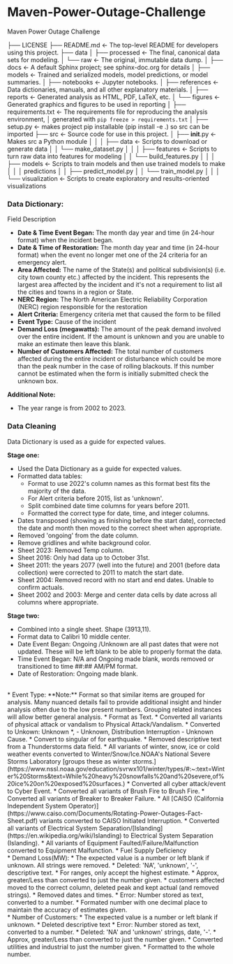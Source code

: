 # Maven-Power-Outage-Challenge
Maven Power Outage Challenge

├── LICENSE
├── README.md          <- The top-level README for developers using this project.
├── data
│   ├── processed      <- The final, canonical data sets for modeling.
│   └── raw            <- The original, immutable data dump.
│
├── docs               <- A default Sphinx project; see sphinx-doc.org for details
│
├── models             <- Trained and serialized models, model predictions, or model summaries.
│
├── notebooks          <- Jupyter notebooks.
│
├── references         <- Data dictionaries, manuals, and all other explanatory materials.
│
├── reports            <- Generated analysis as HTML, PDF, LaTeX, etc.
│   └── figures        <- Generated graphics and figures to be used in reporting
│
├── requirements.txt   <- The requirements file for reproducing the analysis environment,
│                         generated with `pip freeze > requirements.txt`
│
├── setup.py           <- makes project pip installable (pip install -e .) so src can be imported
├── src                <- Source code for use in this project.
│   ├── __init__.py    <- Makes src a Python module
│   │
│   ├── data           <- Scripts to download or generate data
│   │   └── make_dataset.py
│   │
│   ├── features       <- Scripts to turn raw data into features for modeling
│   │   └── build_features.py
│   │
│   ├── models         <- Scripts to train models and then use trained models to make
│   │   │                 predictions
│   │   ├── predict_model.py
│   │   └── train_model.py
│   │
│   └── visualization  <- Scripts to create exploratory and results-oriented visualizations

### Data Dictionary:
Field	Description
*  **Date & Time Event Began:**	The month day year and time (in 24-hour format) when the incident began.
*  **Date & Time of Restoration:** The month day year and time (in 24-hour format) when the event no longer met one of the 24 criteria for an emergency alert.
*  **Area Affected:** The name of the State(s) and political subdivision(s) (i.e. city town county etc.) affected by the incident. This represents the largest area affected by the incident and it's not a requirement to list all the cities and towns in a region or State.
*  **NERC Region:** The North American Electric Reliability Corporation (NERC) region responsible for the restoration
*  **Alert Criteria:**	Emergency criteria met that caused the form to be filled
*  **Event Type:** Cause of the incident
*  **Demand Loss (megawatts):** The amount of the peak demand involved over the entire incident. If the amount is unknown and you are unable to make an estimate then leave this blank.
*  **Number of Customers Affected:**	The total number of customers affected during the entire incident or disturbance which could be more than the peak number in the case of rolling blackouts. If this number cannot be estimated when the form is initially submitted check the unknown box.

**Additional Note:**

* The year range is from 2002 to 2023.

### Data Cleaning
Data Dictionary is used as a guide for expected values.

**Stage one:**
* Used the Data Dictionary as a guide for expected values.
* Formatted data tables:
    * Format to use 2022's column names as this format best fits the majority of the data.
    * For Alert criteria before 2015, list as 'unknown'.
    * Split combined date time columns for years before 2011.
    * Formatted the correct type for date, time, and integer columns.
* Dates transposed (showing as finishing before the start date), corrected the date and month then moved to the correct sheet when appropriate.
* Removed 'ongoing' from the date column.
* Remove gridlines and white background color.
* Sheet 2023: Removed Temp column.
* Sheet 2016: Only had data up to October 31st.
* Sheet 2011: the years 2077 (well into the future) and 2001 (before data collection) were corrected to 2011 to match the start date.
* Sheet 2004: Removed record with no start and end dates. Unable to confirm actuals.
* Sheet 2002 and 2003: Merge and center data cells by date across all columns where appropriate.

**Stage two:**
* Combined into a single sheet. Shape (3913,11).
* Format data to Calibri 10 middle center.
* Date Event Began: Ongoing /Unknown are all past dates that were not updated. These will be left blank to be able to properly format the data.
* Time Event Began: N/A and Ongoing made blank, words removed or transitioned to time ##:## AM/PM format.
* Date of Restoration: Ongoing made blank.
<br>
* Event Type: 
**Note:** Format so that similar items are grouped for analysis. Many nuanced details fail to provide additional insight and hinder analysis often due to the low present numbers. Grouping related instances will allow better general analysis.
    * Format as Text.
    * Converted all variants of physical attack or vandalism to Physical Attack/Vandalism.
    * Converted to Unkown: Unknown *, - Unknown, Distribution Interruption - Unknown Cause.
    * Convert to singular of for earthquake.
    * Removed descriptive text from a Thunderstorms data field.
    * All variants of winter, snow, ice or cold weather events converted to Winter/Snow/Ice.NOAA's National Severe Storms Laboratory [groups these as winter storms.](https://www.nssl.noaa.gov/education/svrwx101/winter/types/#:~:text=Winter%20Storms&text=While%20heavy%20snowfalls%20and%20severe,of%20ice%20on%20exposed%20surfaces.)
    * Converted all cyber attack/event to Cyber Event.
    * Converted all variants of Brush Fire to Brush Fire.
    * Converted all variants of Breaker to Breaker Failure.
    *  All [CAISO (California Independent System Operator)](https://www.caiso.com/Documents/Rotating-Power-Outages-Fact-Sheet.pdf) variants converted to CAISO Initiated Interruption.
    * Converted all variants of Electrical System Separation/[Islanding](https://en.wikipedia.org/wiki/Islanding) to Electrical System Separation (Islanding).
    * All variants of Equipment Faulted/Failure/Malfunction converted to Equipment Malfunction.
    * Fuel Supply Deficiency
<br>
* Demand Loss(MW): 
    * The expected value is a number or left blank if unknown. All strings were removed.
    * Deleted: 'NA', 'unknown', '-', descriptive text.
    * For ranges, only accept the highest estimate.
    * Approx, greater/Less than converted to just the number given.
    * customers affected moved to the correct column, deleted peak and kept actual (and removed strings). 
    * Removed dates and times.
    * Error: Number stored as text, converted to a number.
    * Formated number with one decimal place to maintain the accuracy of estimates given.
<br>
* Number of Customers: 
    * The expected value is a number or left blank if unknown. 
    * Deleted descriptive text
    * Error: Number stored as text, converted to a number.
    * Deleted: 'NA' and 'unknown' strings, date, '-'.
    * Approx, greater/Less than converted to just the number given.
    * Converted utilities and industrial to just the number given.
    * Formatted to the whole number.

